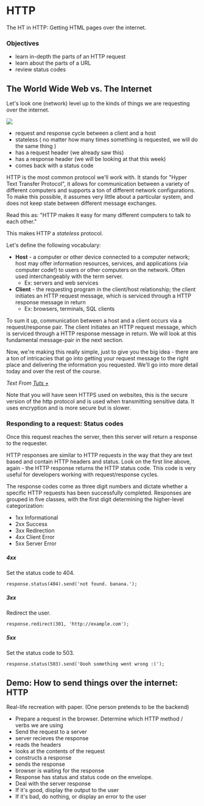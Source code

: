 # HTTP
The HT in HTTP: Getting HTML pages over the internet.

### Objectives
- learn in-depth the parts of an HTTP request
- learn about the parts of a URL
- review status codes


## The World Wide Web vs. The Internet
Let's look one (network) level up to the kinds of things we are requesting over the internet.

![](https://upload.wikimedia.org/wikipedia/commons/c/c9/Client-server-model.svg)


- request and response cycle between a client and a host
- stateless ( no matter how many times something is requested, we will do the same thing )
- has a request header (we already saw this)
- has a response header (we will be looking at that this week)
- comes back with a status code

HTTP is the most common protocol we'll work with. It stands for "Hyper Text Transfer Protocol", it allows for communication between a variety of different computers and supports a ton of different network configurations. To make this possible, it assumes very little about a particular system, and does not keep state between different message exchanges.

Read this as: "HTTP makes it easy for many different computers to talk to each other."

This makes HTTP a *stateless* protocol.

Let's define the following vocabulary:

- **Host** - a computer or other device connected to a computer network; host may offer information resources, services, and applications (via computer code!) to users or other computers on the network. Often used interchangeably with the term server.
  - Ex: servers and web services
- **Client** - the requesting program in the client/host relationship; the client initiates an HTTP request message, which is serviced through a HTTP response message in return
  - Ex: browsers, terminals, SQL clients

To sum it up, communication between a host and a client occurs via a request/response pair. The client initiates an HTTP request message, which is serviced through a HTTP response message in return. We will look at this fundamental message-pair in the next section.

Now, we're making this really simple, just to give you the big idea - there are a ton of intricacies that go into getting your request message to the right place and delivering the information you requested.  We'll go into more detail today and over the rest of the course.


_Text From [Tuts +](http://code.tutsplus.com/tutorials/http-the-protocol-every-web-developer-must-know-part-1--net-31177)_

Note that you will have seen HTTPS used on websites, this is the secure version of the http protocol and is used when transmitting sensitive data. It uses encryption and is more secure but is slower.



### Responding to a request: Status codes



Once this request reaches the server, then this server will return a response to the requester.

HTTP responses are similar to HTTP requests in the way that they are text based and contain HTTP headers and status. Look on the first line above, again - the HTTP response returns the HTTP status code. This code is very useful for developers working with request/response cycles.



The response codes come as three digit numbers and dictate whether a specific HTTP requests has been successfully completed. Responses are grouped in five classes, with the first digit determining the higher-level categorization:

- 1xx Informational
- 2xx Success
- 3xx Redirection
- 4xx Client Error
- 5xx Server Error

##### 4xx

Set the status code to 404.
```
response.status(404).send('not found. banana.');
```

##### 3xx
Redirect the user.
```
response.redirect(301, 'http://example.com');
```

##### 5xx
Set the status code to 503.
```
response.status(503).send('Oooh something went wrong :(');
```

## Demo: How to send things over the internet: HTTP
Real-life recreation with paper. (One person pretends to be the backend)
- Prepare a request in the browser. Determine which HTTP method / verbs we are using
- Send the request to a server
- server recieves the response
- reads the headers
- looks at the contents of the request
- constructs a response
- sends the response
- browser is waiting for the response
- Response has status and status code on the envelope.
- Deal with the server response
- If it's good, display the output to the user
- If it's bad, do nothing, or display an error to the user

